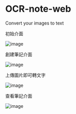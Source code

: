 # OCR-note-web
 Convert your images to text
 
初始介面

![image](https://github.com/user-attachments/assets/32d1670a-6204-4ab1-b593-e059b6d71239)

創建筆記介面

![image](https://github.com/user-attachments/assets/aeac07a3-054d-4d1c-b8af-bebfd2f1bc55)

上傳圖片即可轉文字

![image](https://github.com/user-attachments/assets/89664b0e-9889-4681-9249-42c9708f2b93)


查看筆記介面

![image](https://github.com/user-attachments/assets/2cd73b0e-bfd1-4006-8fbf-b102f3956638)
